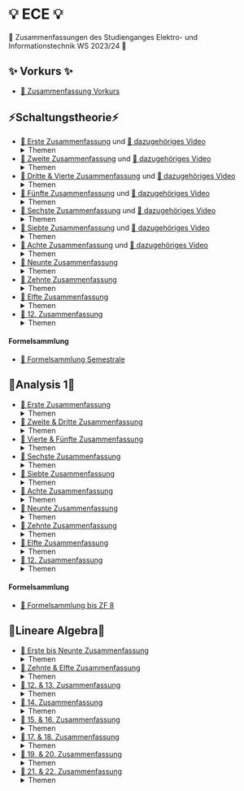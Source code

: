 # 💡 ECE 💡

🥳 Zusammenfassungen des Studienganges Elektro- und Informationstechnik WS 2023/24 🥳

## ✨ Vorkurs ✨

-   [📝 Zusammenfassung Vorkurs](/Vorkurs/Vorkurs_Zusammenfassung.pdf)

## ⚡Schaltungstheorie⚡

-   [📝 Erste Zusammenfassung](/Schaltungstheorie/Zusammenfassungen/ST_ZF_1.png) und [📸 dazugehöriges Video](https://www.youtube.com/watch?v=NnK4rBzMl0s)  
    <details>
      <summary>Themen</summary>
        - KCL & KVL </br>
        - Beschreibungsformen </br>
        - Polung & Leistung </br>
        - Quellenfreiheit </br>
        - Dualwandlung </br>
        - Nullator/Norator </br>
        - Widerstände </br>
        - Dioden </br>
        - Parallel & Serienschaltung </br>
    </details>
-   [📝 Zweite Zusammenfassung](/Schaltungstheorie/Zusammenfassungen/ST_ZF_2.png) und [📸 dazugehöriges Video](https://www.youtube.com/watch?v=S2WF1JfdYZg)  
    <details>
      <summary>Themen</summary>
        - Lineare Quellen </br>
        - Kurzschluss & Leerlauf </br>
        - Unabhängige (Konstante) Quellen </br>
        - Ideale Dioden, Konkave- & Konvexe Widerstände </br>
        - Eintorschaltungen (Quelle & Last) </br>
        - Arbeitspunkt finden </br>
        - Linearisierung </br>
        - Kleinsignalanalyse </br>
    </details>
-   [📝 Dritte & Vierte Zusammenfassung](/Schaltungstheorie/Zusammenfassungen/ST_ZF_3_4.pdf) und [📸 dazugehöriges Video](https://youtu.be/OijX-3kgo4M)  
    <details>
      <summary>Themen</summary>
        - Zweitore </br>
        - Beschreibungsformen Zweitore </br>
        - Str. lin. Zweitore </br>
        - Beschreibungsformen str. lin. Zweitore (Kern & Bild) </br>
        - Zweitormatrizen & Umwandlungstabelle </br>
        - Nicht Quellenfreie lin. Zweitore (∉ (0,0)) </br>
        - Explizite Beschreibung </br>
        - Linearisierung von Zweitoren </br>
    </details>
-   [📝 Fünfte Zusammenfassung](/Schaltungstheorie/Zusammenfassungen/ST_ZF_5.pdf) und [📸 dazugehöriges Video](https://youtu.be/QsurjCyJBD0)  
    <details>
      <summary>Themen</summary>
        - Leistungsbilanz Zweitore </br>
        - Passiv & Aktiv </br>
        - Dualität bei Zweitoren </br>
        - Symmetrie </br>
        - Reziprozität </br>
    </details>
-   [📝 Sechste Zusammenfassung](/Schaltungstheorie/Zusammenfassungen/ST_ZF_6.pdf) und [📸 dazugehöriges Video](https://youtu.be/RFoMuLUwWtQ)  
    <details>
      <summary>Themen</summary>
        - Gesteuerte Quellen </br>
        - Nullor </br>
        - Übertrager (Spule) </br>
        - Gyrator (Dualwandler) </br>
        - NIK (Widerstands-Umkehrung) </br>
        - Parallel-/Serie-/Hybrid- & Kettenschaltung von Zweitoren </br>
        - Anfang OPVs </br>
    </details>
-   [📝 Siebte Zusammenfassung](/Schaltungstheorie/Zusammenfassungen/ST_ZF_7.pdf) und [📸 dazugehöriges Video](https://youtu.be/caF68ii2SLU)  
    <details>
      <summary>Themen</summary>
        - OPV </br>
        - Idealisierte Darstellung </br>
        - Invertierender Verstärker </br>
        - VCVS Model </br>
        - Nicht inv. Verstärker </br>
        - Spannungsfolger </br>
        - NIK mit OPVs </br>
        - Ideale Diode mit OPVs </br>
    </details>
-   [📝 Achte Zusammenfassung](/Schaltungstheorie/Zusammenfassungen/ST_ZF_8.pdf) und [📸 dazugehöriges Video](https://youtu.be/51j7sS_fbtg)  
    <details>
      <summary>Themen</summary>
        - Konkave- & Konvexe Widerstände mit OPVs </br>
        - Virtuelle Masse </br>
        - Summierer </br>
        - VCVS </br>
        - CCVS </br>
        - VCCS </br>
    </details>
-   [📝 Neunte Zusammenfassung](/Schaltungstheorie/Zusammenfassungen/ST_ZF_9.pdf)
    <details>
      <summary>Themen</summary>
        - Mehrtor Beschreibungsformen </br>
        - Spezielle Mehrtore (Übertrager, Zirkulator & Mult./Div.) </br>
        - Allgemeine Analyseverfahren </br>
        - Netzwerkgraphen & Bäume</br>
        - KVL & KCL aufstellen </br>
        - KVL & KCL als Matrizen schreiben </br>
    </details>
-   [📝 Zehnte Zusammenfassung](/Schaltungstheorie/Zusammenfassungen/ST_ZF_10.pdf)
    <details>
      <summary>Themen</summary>
        - Inzidenzmatrix </br>
        - ⚠️⚠️Tellegen'scher Satz⚠️⚠️ </br>
        - Tableugleichungen </br>
        - Knotenspannungsanalyse </br>
        - Nicht Lineare Netzwerkelemente </br>
        - Newton Raphson </br>
        - Reduzierte Knotenspannungsanalyse </br>
    </details>
-   [📝 Elfte Zusammenfassung](/Schaltungstheorie/Zusammenfassungen/ST_ZF_11.pdf)
    <details>
      <summary>Themen</summary>
        - Reduzierte Kettenspannungsanalyse </br>
        - Nicht lin. Elemente einbinden </br>
        - Knotenleitwertsmatrix direkt finden </br>
        - Nicht Spannungsgesteuerte Elemente einbinden </br>
        - Quellwandlung </br>
        -  Ohm'sches Gesetz </br>
        -  Gyrator/Dualwandlung </br>
    </details>
-   [📝 12. Zusammenfassung](/Schaltungstheorie/Zusammenfassungen/ST_ZF_12.pdf)
    <details>
      <summary>Themen</summary>
        - </br>
    </details>

#### Formelsammlung
-    [📜 Formelsammlung Semestrale](/Schaltungstheorie/Formelsammlung/ST%20Formelsammulng%20v2.pdf)

## 🧮Analysis 1🧮

-   [📝 Erste Zusammenfassung](/Analysis_1/AN1_ZF_1.png)
    <details>
      <summary>Themen</summary>
        - Mengen </br>
        - Induktion </br>
        - Summen & Produktregeln </br>
        - Zahlenmengen </br>
        - Ungleichungen </br>
        - Intervalle (Inf. Sup. Min. Max.) </br>
        - Trigonometrische Funktionen </br>
        - Komplexe Zahlen </br>
        - Darstellungsarten komplexer Zahlen </br>
    </details>
-   [📝 Zweite & Dritte Zusammenfassung](/Analysis_1/AN1_ZF_2-3.pdf)
    <details>
      <summary>Themen</summary>
        - Folgen & Reihen </br>
        - Beschränktheit </br>
        - Grenzwertbestimmung </br>
        - Rechentricks mit Folgen </br>
    </details>
-   [📝 Vierte & Fünfte Zusammenfassung](/Analysis_1/AN1_ZF_4-5.pdf)
    <details>
      <summary>Themen</summary>
        - Sandwhich Theorem </br>
        - Monotonie von Folgen </br>
        - Cauhy-Konvergenzkriterium </br>
        - Teilfolgen </br>
        - Reihen & Konvergenzkriterien </br>
    </details>
-   [📝 Sechste Zusammenfassung](/Analysis_1/AN1_ZF_6.pdf)
    <details>
      <summary>Themen</summary>
        - Cauchy Kriterium für Reihen </br>
        - Absolute Konvergenz </br>
        - Leibniz Kriterium </br>
        - Majorantenkriterium </br>
        - Quotientenkriterium </br>
        - Wurzelkriterium </br>
        - Funktionsgrenzwerte </br>
        - Rechenregeln Funktionsgrenzwerte </br>
    </details>
-   [📝 Siebte Zusammenfassung](/Analysis_1/AN1_ZF_7.pdf)
    <details>
      <summary>Themen</summary>
        - Sandwhich Kriterium </br>
        - Stetigkeit von Funktionen </br>
        - Stetige Funktionen in ganz R </br>
        - Stetigkeit fortsetzen </br>
        - Nullstellen annähern </br>
        - Selbstabbildung </br>
        - Folgen in C </br>
        - Reihen in C </br>
    </details>
-   [📝 Achte Zusammenfassung](/Analysis_1/AN1_ZF_8.pdf)
    <details>
      <summary>Themen</summary>
        - Majorentenkriterium in C </br>
        - Geometrische Reihe in C </br>
        - Quotientenkriterium in C </br>
        - Komplexe Exponentialfunktion </br>
        - Potenzreihen </br>
        - Konvergenzradius in C & in R </br>
        - Limsup & Liminf </br>
        - Konvergenzradius berechnen </br>
    </details>
-   [📝 Neunte Zusammenfassung](/Analysis_1/AN1_ZF_9.pdf)
    <details>
      <summary>Themen</summary>
        - Ableitungen </br>
        - Ableitungen von Potenzreihen </br>
        - Extremstellen & Mittelwertssatz </br>
        - Extremstellen finden </br>
        - Satz von Rolle </br>
        - Mittelwertsatz </br>
    </details>
-   [📝 Zehnte Zusammenfassung](/Analysis_1/AN1_ZF_10.pdf)
    <details>
      <summary>Themen</summary>
        - Mittelwertsatz Diff.-Rechnung </br>
        - Monotonie (NUR auf Intervall), Umkehrfunktion </br>
        - Stationäre Punkte (lok. min/max) </br>
        - Min/Max finden </br>
        - Alternativer Extremwerttest </br>
        - Konkav & Konvex </br>
        - Wendepunkt </br>
        - Umkehrfunktion </br>
        - Bild, Surj., Inj., Bij. </br>
        - Log. </br>
        - L'Hospital </br>
    </details>
-   [📝 Elfte Zusammenfassung](/Analysis_1/AN1_ZF_11.pdf)
    <details>
      <summary>Themen</summary>
        - Best. Integral </br>
        - Unter- & Obersumme </br>
        - (Riemann)-Integral </br>
        - Fallunterscheidung (vermeiden) </br>
        - Mittelwertsatz der Integralrechnung </br>
        - Stammfunktion </br>
        - Unbest. Integral </br>
        - Hauptsatz Dif.- & Int.-Rechnung </br>
        - Integrationsmethoden </br>
        - Partielles Int. </br>
        - Substitution </br>
    </details>
-   [📝 12. Zusammenfassung](/Analysis_1/AN1_ZF_12.pdf)
    <details>
      <summary>Themen</summary>
        - </br>
    </details>

#### Formelsammlung
-    [📜 Formelsammlung bis ZF 8](/Analysis_1/Formelsammlung.pdf)


## 📐Lineare Algebra📐
-   [📝 Erste bis Neunte Zusammenfassung](/Lineare_Algebra/LinAlg_ZF_1-9.pdf)
    <details>
      <summary>Themen</summary>
        - Boolsche Algebra </br>
        - Mengen </br>
        - Vektoren </br>
        - Skalarprodukt & Eukl. Norm </br>
        - CSU, Orthogonalität, Dreiecksungl. </br>
        - Projektion </br>
        - LGS </br>
        - Lin.-Komb. </br>
        - ZSF </br>
        - Gauß Elimination </br>
        - Rangsätze </br>
        - Strenge ZSF </br>
        - Gauß Jordan Elimination </br>
        - Lineare Hülle </br>
        - Lin.-(Un-)Abhängigkeit </br>
        - Elementarmatrizen </br>
        - Matrixmultiplikation </br>
        - Matrixpotenzen </br>
        - Symmetrische Matrizen </br>
        - Graphen/Adjazenzmatrix/Kantenzug </br>
        - Matrix invertieren (Socks and shoes) </br>
    </details>
-   [📝 Zehnte & Elfte Zusammenfassung](/Lineare_Algebra/LinAlg_ZF_10-11.pdf)
    <details>
      <summary>Themen</summary>
        - Unterräume </br>
        - Spalten- & Zeilenraum </br>
        - Basen </br>
        - Dimension </br>
        - Dim(Kern) </br>
        - Rangsätze 2.0 </br>
        - Lineare Abbildungen </br>
        - Bild </br>
        - Matrix Hauptsatz a-q </br>
    </details>
-   [📝 12. & 13. Zusammenfassung](/Lineare_Algebra/LinAlg_ZF_12-13.pdf)
    <details>
      <summary>Themen</summary>
        - [v]_B = B^(-1) * v </br>
        - [f]_B = B^(-1) * [f] * B </br>
        - Diagonalisierbarkeit </br>
        - Eigenwerte & Eigenvektoren </br>
        - Determinante berechnen </br>
        - Charakteristisches Polynom = 0 => Eigenwerte </br>
    </details>
-   [📝 14. Zusammenfassung](/Lineare_Algebra/LinAlg_ZF_14.pdf)
    <details>
      <summary>Themen</summary>
        - Dreiecksmatrizen (Det = Produkt diag.) </br>
        - Det. von Elementarmatrizen </br>
        - Invertierbarkeit & Determinante </br>
        - Determinanten Hauptsatz </br>
    </details>
-   [📝 15. & 16. Zusammenfassung](/Lineare_Algebra/LinAlg_ZF_15-16.pdf)
    <details>
      <summary>Themen</summary>
        - Matrix Hauptsatz a-s </br>
        - 8.33 (Determinanten fuckery) </br>
        - Determinantenmultiplikationssatz </br>
        - Det = Fläche von Parallelotop </br>
        - Charakteristisches Polynom </br>
        - Eigenwerte & Eigenvektoren bestimmen 2.0 </br>
        - Eigenwerte & Potenzen </br>
        - 8.44 (Eigenwert fuckery) </br>
        - Geometrische Vielfachheit </br>
        - Ähnlichkeit </br>
        - Algebraische Vielfachheit </br>
    </details>
-   [📝 17. & 18. Zusammenfassung](/Lineare_Algebra/LinAlg_ZF_17-18.pdf)
    <details>
      <summary>Themen</summary>
        - 8.55 (mga fuckery) </br>
        - Differentialgleichungen </br>
        - Differentialgleichungssysteme </br>
    </details>
-   [📝 19. & 20. Zusammenfassung](/Lineare_Algebra/LinAlg_ZF_19-20.pdf)
    <details>
      <summary>Themen</summary>
        - Orthogonale Menge </br>
        - Orthogonalbasis </br>
        - Koeffizienten von lin.-Komb. direkt berechnen </br>
        - Ortho<b>NORMAL</b>basis </br>
        - Orthogonalmatrix wenn Spalten = Ortho<b>NORMAL</b> </br>
    </details>
-   [📝 21. & 22. Zusammenfassung](/Lineare_Algebra/LinAlg_ZF_21-22.pdf)
    <details>
      <summary>Themen</summary>
        - </br>
    </details>
